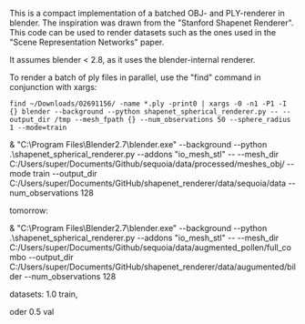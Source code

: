 This is a compact implementation of a batched OBJ- and PLY-renderer in blender. The inspiration was drawn
from the "Stanford Shapenet Renderer". This code can be used to render datasets such as the ones used in the
"Scene Representation Networks" paper.

It assumes blender < 2.8, as it uses the blender-internal renderer.

To render a batch of ply files in parallel, use the "find" command in conjunction with xargs:

    find ~/Downloads/02691156/ -name *.ply -print0 | xargs -0 -n1 -P1 -I {} blender --background --python shapenet_spherical_renderer.py -- --output_dir /tmp --mesh_fpath {} --num_observations 50 --sphere_radius 1 --mode=train


& "C:\Program Files\Blender2.7\blender.exe" --background --python .\shapenet_spherical_renderer.py --addons "io_mesh_stl" -- --mesh_dir C:/Users/super/Documents/Github/sequoia/data/processed/meshes_obj/ --mode train --output_dir C:/Users/super/Documents/GitHub/shapenet_renderer/data/sequoia/data --num_observations 128


tomorrow:

 & "C:\Program Files\Blender2.7\blender.exe" --background --python .\shapenet_spherical_renderer.py --addons "io_mesh_stl" -- --mesh_dir C:/Users/super/Documents/Github/sequoia/data/augmented_pollen/full_combo --output_dir C:/Users/super/Documents/GitHub/shapenet_renderer/data/augumented/bilder --num_observations 128

datasets:
1.0 train,


oder 0.5 val